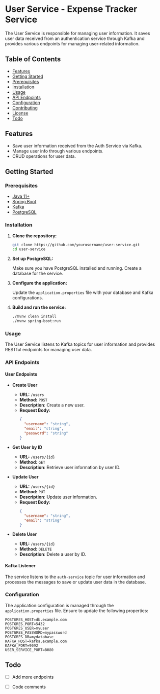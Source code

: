 # User Service - Expense Tracker Service

The User Service is responsible for managing user information. It saves user data received from an authentication service through Kafka and provides various endpoints for managing user-related information.

## Table of Contents

- [Features](#features)
- [Getting Started](#getting-started)
- [Prerequisites](#prerequisites)
- [Installation](#installation)
- [Usage](#usage)
- [API Endpoints](#api-endpoints)
- [Configuration](#configuration)
- [Contributing](#contributing)
- [License](#license)
- [Todo](#Todo)

## Features

- Save user information received from the Auth Service via Kafka.
- Manage user info through various endpoints.
- CRUD operations for user data.

## Getting Started

### Prerequisites

- [Java 11+](https://www.oracle.com/java/technologies/javase-jdk11-downloads.html)
- [Spring Boot](https://spring.io/projects/spring-boot)
- [Kafka](https://kafka.apache.org/)
- [PostgreSQL](https://www.postgresql.org/)

### Installation

1. **Clone the repository:**

    ```sh
    git clone https://github.com/yourusername/user-service.git
    cd user-service
    ```

2. **Set up PostgreSQL:**

   Make sure you have PostgreSQL installed and running. Create a database for the service.

3. **Configure the application:**

   Update the `application.properties` file with your database and Kafka configurations.

4. **Build and run the service:**

    ```sh
    ./mvnw clean install
    ./mvnw spring-boot:run
    ```

### Usage

The User Service listens to Kafka topics for user information and provides RESTful endpoints for managing user data.

### API Endpoints

#### User Endpoints

- **Create User**
    - **URL:** `/users`
    - **Method:** `POST`
    - **Description:** Create a new user.
    - **Request Body:**
      ```json
      {
        "username": "string",
        "email": "string",
        "password": "string"
      }
      ```

- **Get User by ID**
    - **URL:** `/users/{id}`
    - **Method:** `GET`
    - **Description:** Retrieve user information by user ID.

- **Update User**
    - **URL:** `/users/{id}`
    - **Method:** `PUT`
    - **Description:** Update user information.
    - **Request Body:**
      ```json
      {
        "username": "string",
        "email": "string"
      }
      ```

- **Delete User**
    - **URL:** `/users/{id}`
    - **Method:** `DELETE`
    - **Description:** Delete a user by ID.

#### Kafka Listener

The service listens to the `auth-service` topic for user information and processes the messages to save or update user data in the database.

### Configuration

The application configuration is managed through the `application.properties` file. Ensure to update the following properties:

```dosini
POSTGRES_HOST=db.example.com
POSTGRES_PORT=5432
POSTGRES_USER=myuser
POSTGRES_PASSWORD=mypassword
POSTGRES_DB=mydatabase
KAFKA_HOST=kafka.example.com
KAFKA_PORT=9092
USER_SERVICE_PORT=8080
```

## Todo
- [ ] Add more endpoints
- [ ] Code comments


